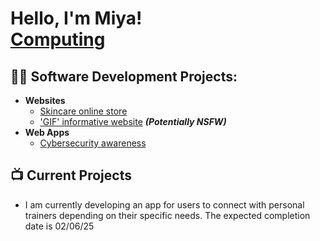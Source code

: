 <h1>Hello, I'm Miya! <br/><a href="https://github.com/MiyaRichardson">Computing</a>

<h2>👨‍💻 Software Development Projects:</h2>

- <b>Websites</b>
  - [Skincare online store](https://github.com/joshmadakor1/Algorithms-Practice)
  - ['GIF' informative website](https://github.com/joshmadakor1/4chan-Image-Analysis-Middleware-C964) <b><i>(Potentially NSFW)</b></i>
- <b>Web Apps</b>
  - [Cybersecurity awareness](https://github.com/joshmadakor1/EncrypterPOC)


<h2>📺 Current Projects</h2>

- I am currently developing an app for users to connect with personal trainers depending on their specific needs. The expected completion date is 02/06/25





<!--
**joshmadakor1/joshmadakor1** is a ✨ _special_ ✨ repository because its `README.md` (this file) appears on your GitHub profile.

Here are some ideas to get you started:

- 🔭 I’m currently working on ...
- 🌱 I’m currently learning ...
- 👯 I’m looking to collaborate on ...
- 🤔 I’m looking for help with ...
- 💬 Ask me about ...
- 📫 How to reach me: ...
- 😄 Pronouns: ...
- ⚡ Fun fact: ...
-->
